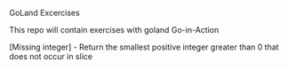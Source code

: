 GoLand Excercises

This repo will contain exercises with goland Go-in-Action

[Missing integer] - Return the smallest positive integer greater than 0 that does not occur in slice
